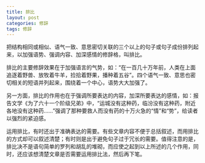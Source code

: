 ```yaml
---
title: 排比
layout: post
categories: 修辞
tags: 修辞
---
```


把结构相同或相似、语气一致、意思密切关联的三个以上的句子或句子成份排列起来，以加强语势、强调内容、加深感情的修辞格，叫排比。

排比的主要修辞效果在于加强语言的气势，如：“在一百几十万年前，人类在上面追逐着野兽、放牧着牛羊，捡拾着野果，播种着五谷”。四个语气一致、意思也密切相关的短语并列起来，围绕着一个中心，语势大大加强了。

另一方面，排比的作用也在于强调所要表达的内容，加深所要表达的感情，如：报告文学《为了六十一个阶级兄弟》中，“运城没有这种药，临汾没有这种药，附近各地没有这种药……”强调了那种要救人而没有药的十万火急的“情”和“势”，给读者以强烈的紧迫感。

运用排比，有时还出于准确表达的需要。有些文章内容不便于总括叙述，而用排比的方式却可以叙述清楚；有时则是出于避免句子过于冗长的需要。值得注意的是，排比决不是语句简单的罗列和胡乱的堆砌，而应使之起到以上所述的几个作用，同时，还应该想清楚文章是否需要运用排比法，然后再下笔。 